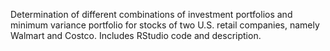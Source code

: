 Determination of different combinations of investment portfolios and minimum variance portfolio for stocks of two U.S. retail companies, namely Walmart and Costco. Includes RStudio code and description.
